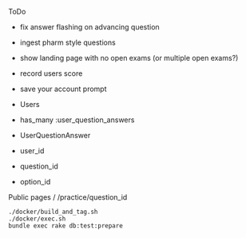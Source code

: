 ToDo

* fix answer flashing on advancing question
* ingest pharm style questions
* show landing page with no open exams (or multiple open exams?)
* record users score
* save your account prompt

* Users
 * has_many :user_question_answers
* UserQuestionAnswer
 * user_id
 * question_id
 * option_id
 

Public pages
/
/practice/question_id

```
./docker/build_and_tag.sh
./docker/exec.sh
bundle exec rake db:test:prepare
```


